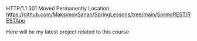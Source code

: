 HTTP/1.1 301 Moved Permanently
Location: https://github.com/MaksimovSanan/SpringLessons/tree/main/SpringREST/RESTApp

Here will be my latest project related to this course
